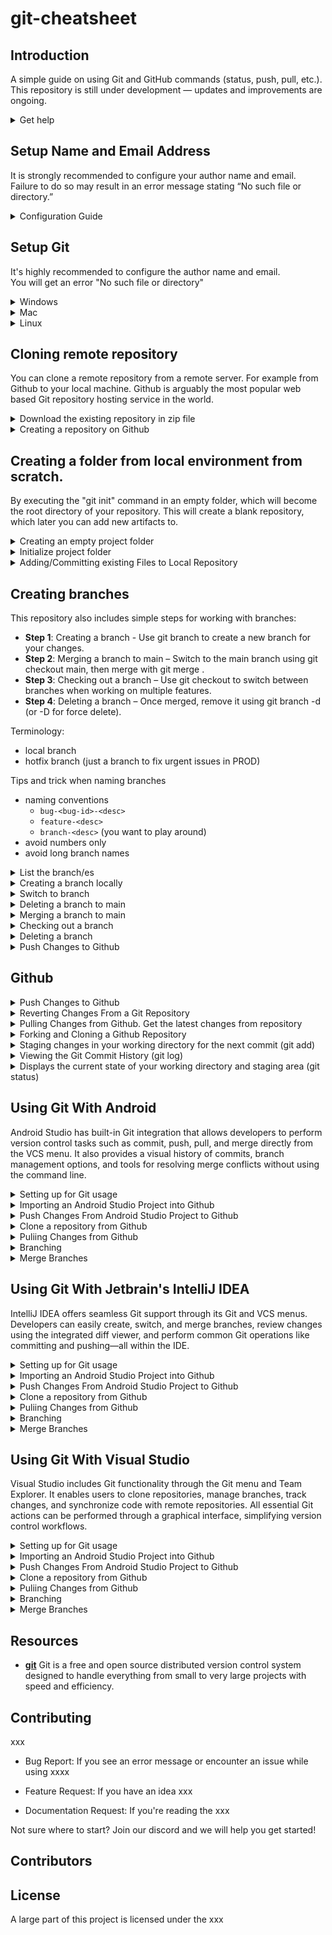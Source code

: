 # git-cheatsheet

## Introduction
A simple guide on using Git and GitHub commands (status, push, pull, etc.). This repository is still under development — updates and improvements are ongoing.
 
<details>
<summary>
  Get help
</summary> <br />
	
```bash
$ git help
```
</details>

## Setup Name and Email Address 

It is strongly recommended to configure your author name and email. Failure to do so may result in an error message stating “No such file or directory.”

<details>
<summary>
  Configuration Guide
</summary> <br />

```bash
# check if the git configuration file has been initialized 
$ git config --global --list

# initialize git configuration file
$ git config --global user.name "<your name>"
$ git config --global user.email "<your email>"

$ vi ~/.gitconfig
$ cat ~/.gitconfig
```
 
</details>

## Setup Git 

It's highly recommended to configure the author name and email.  
You will get an error "No such file or directory" 

<details>
<summary>
  Windows
</summary> <br />

```bash
#
$ cd ~
$ pwd

# set up our command prompt so that we can again can see written to set up our command using git 
$ curl -O https://raw/githubusercintent.com/git/git/master/contrib/completion/git-prompt.sh
 
# add a command to a particular file so everytime we start this git bash shell, the script that we downloaded is run. This command opens the batch file:
$ vi .bashrc
then press I, and start typing
then type the following:

. ~/git-prompt.sh
export GIT_PS1_SHOWDIRTYSTATE=1
export PS1='[\u@\h \W$(__git_ps1 " (%s)")]\$ '

press colon, then type x
press ENTER 

$ cat .bashrc
$ exit 

# Reopen git bash. It will show that it has been configured correctly if you see :
- user name
- host name
- current directory
- git branch name
- repo status indicator
- end in $
```

```bash
# set Path
Windows:
1.Find the Git installation path: This is typically C:/Program Files/Git/bin and C:/Program Files/Git/cmd. Verify this on your system.
2.Search for "environment variables": Open the Start menu, type "environment variables," and select "Edit the system environment variables."
3.Open Environment Variables: In the System Properties window, click the "Environment Variables..." button.
4.Edit Path variable:•Under "User variables" (for the current user) or "System variables" (for all users), find the variable named Path and select it.•Click "Edit...".
5.Add Git paths:
• Click "New" and add the path to your Git bin directory (e.g., C:/Program Files/Git/bin).
• Click "New" again and add the path to your Git cmd directory (e.g., C:/Program Files/Git/cmd). 
```

```bash
$ git --version
```

```bash
# gitignore

# Dotenv file
.env
broadcast/
lib/
```

</details>

<details>
<summary>
  Mac
</summary> <br />

```bash
# 
$ 
```
</details>

<details>
<summary>
  Linux
</summary> <br />

```bash
#  
$ cd ~
$ pwd

# download this file to configure the command prompt
$ curl -O https://raw.githubusercontent.com/git/git/master/contrib/completion/git-prompt.sh
$ vi .bashrc
then press I, and get to the bottom of the file
then type the following:

. ~/git-prompt.sh + press ENTER, type the following:
export GIT_PS1_SHOWDIRTYSTATE=1
export PS1='[\u@\h \W$(__git_ps1 " (%s)")]\$ '

press ENTER then ESC
type :x + press ENTER. This means it is saved.

$ cat .bashrc
$ exit
```
 
</details>

## Cloning remote repository 
You can clone a remote repository from a remote server. For example from Github to your local machine. Github is arguably the most popular web based Git repository hosting service in the world.

<details>
<summary>
Download the existing repository in zip file
</summary> <br />

```bash
# 
$ cd <main-directory-name>
<main-directory-name> $ ls

# copy the downloaded into this main-directory-name
<main-directory-name> $ cp <location of the zip file> 
<main-directory-name> $ ls -al
<main-directory-name> $ unzip <type the first 3 letters of the file and press TAB>
<main-directory-name> $ ls  (you will see sortedCollections)
<main-directory-name> $ ls -al
<main-directory-name> $ rm <type the first 3 letters of the file and press TAB>
<main-directory-name> $ ls -al (the zip file has been removed.)
<main-directory-name> $ clear

# rename sortedCollections
<main-directory-name> $ mv sortedCollections/ converted-git-repo
<main-directory-name> $ ls -al
<main-directory-name> $ cd converted-git-repo

# your are now in converted-git-repo directory
<converted-git-repo> $ ls -l
<converted-git-repo> $ cd src (optional)
<converted-git-repo> $ git init (creates an empty repository)
 
```
 
</details>




<details>
<summary>
Creating a repository on Github
</summary> <br />

- **Step 1**: Provide "Repository name" for example 'git-bootcamp'
- **Step 2**: Add Description (optional)
- **Step 3**: Select Public or Private
- **Step 4**: Initialize this repository with: tick "Add a README file"
- **Step 5**: add .gitignore (optional)
- **Step 6**: Add a license (optional)
- **Step 7**: click "Create repository" 
- **Step 8**: copy the remote repository URL
> [!see this]
> HTTPS or SSH : https://github.com/lpadlan/git-bootcamp.git.
 
</details>

## Creating a folder from local environment from scratch.

By executing the "git init" command in an empty folder, which will become the root directory of your repository. This will create a blank repository, which later you can add new artifacts to.

<details>
<summary>
Creating an empty project folder
</summary> <br />
     
##
```bash
$ pwd

# Create a Main Directory
$ mkdir <main-directory-name>
$ cd <main-directory-name>
<main-directory-name> $ ls
<main-directory-name> $ pwd

# Create a sub-directory (folder of the new project)
<main-directory-name> $ mkdir new-project-folder
<main-directory-name> $ cd new-project-folder
<new-project-folder> $ pwd
``` 
</details>

<details>
<summary>
Initialize project folder
</summary> <br />
     
##
1. Initialize through the command line:
```bash
$ pwd

# git initialize. This creates .git file and you will see master branch as default
# or you can simply execute : git init new-project-folder OR $ git init -b main [or master]

<new-project-folder> git init -b main
Initialized empty Git...........new-project-folder/.git

# list all hidden files
<new-project-folder (master #)> $ ls -al
<new-project-folder (master #)> $ cd .git
.git (GIT_DIR!) $ ls -l

# return to the sub-directory
.git (GIT_DIR!) $ cd ..
<new-project-folder (master #)> $ 
```

2. Initialize through IDE (Android Studio)
```bash
- click Version control > Share Project On > Github (no need to do git init) 
- connect Github account
- a screen "Share Project On Github" will pop-up > Click Share
- a screen "Add Files For Initial Commit" will pop-up > click Add with a commit message "Initial commit"
```
</details>

<details>
<summary>
Adding/Committing existing Files to Local Repository
</summary> 
     
##

```bash
# step 1. Go to the new-project-folder directory
$ cd <main-directory-name>
<main-directory-name> $ ls
new-project-folder
<main-directory-name> $ cd new-project-folder
<new-project-folder (master #)> $ ls

# step 2. Add the file. 
<new-project-folder (master #)> $ vi <new-file>. Then type the changes. Press ESC then colon (:)

<new-project-folder (master #)> $ ls
<new-project-folder (master #)> $ cat <new-file>
OR
add the codebase directly

# step 3. Check what files or folders we are going to push to github. You will see files ready for staging.
<new-project-folder (master #)> $ git status (always check if .env is included)
<new-project-folder (master +)> $ git diff (see the difference you have done)

# step 4. add files/folders locally
<new-project-folder (master #)> $ git add <new-file> OR <file/s> Or git add README.md
<new-project-folder (master +)> (see the + sign that it has been added)
<new-project-folder (master +)> $ git status (all greens are to be committed)
<new-project-folder (master +)> $ git diff (see the difference you have done)
OR
<new-project-folder (master #)> $ git add . (period means add all folders and files)
<new-project-folder (master +)> $ git status
<new-project-folder (master +)> $ git diff (see the difference you have done)

# step 5. remove added files/folders locally
git rm --cached <file
git reset <file)

# step 6. commit locally
<new-project-folder (master #)> $ git commit -m 'Initial commit"  OR
<new-project-folder (master #)> $ git commit -m "<message>"
<new-project-folder (master +)> $ git status
On branch <branch-name>
nothing to commit, working tree clean

<new-project-folder (master +)> $ git log

# step 7. Amend message of the last commit
<new-project-folder (master +)> $git log
<new-project-folder (master +)> $git commit --amend -m <message>

# step 4 and 6. combination
<new-project-folder (master #)> $ git commit -am "<message>"
<main-directory-name (master)> $ git status

NOTE: Apply Step 8a and 8b if you don't have remote repository yet.

```
```bash
# step 8a. Import a Git repository with the command line/Adding a local repository to Github
```
- [Creating a repository on Github](https://github.com/padlanau/readme/edit/main/READMEGit.md#:~:text=Creating%20a%20repository%20on%20Github)

```bash
# step 8b. copy and paste the remote URL from step 8a

<new-project-folder (master #)> $ git remote add origin <REMOTE_URL> 
<new-project-folder (master #)> $ git remote -v (you will see different places we can push our codes OR verifies the new remote URL)
origin https://github.com/lpadlan/git-bootcamp.git (fetch)
origin https://github.com/lpadlan/git-bootcamp.git (push)

<new-project-folder (master #)> $ git push -u origin main (this is the branch)

# if you see an error like below, change it to 'master':
 error: src refspec main does not match any
 error: failed to push some refs to 'https://github.com/padlanau/MyApplication2.git'

<new-project-folder (master #)> $ git push -u origin master

```
</details>



 

 

 
 
</details>

## Creating branches

This repository also includes simple steps for working with branches:
- **Step 1**: Creating a branch - Use git branch <branch-name> to create a new branch for your changes.
- **Step 2**: Merging a branch to main – Switch to the main branch using git checkout main, then merge with git merge <branch-name>.
- **Step 3**: Checking out a branch – Use git checkout <branch-name> to switch between branches when working on multiple features.
- **Step 4**: Deleting a branch – Once merged, remove it using git branch -d <branch-name> (or -D for force delete).

Terminology:
-  local branch
- hotfix branch (just a branch to fix urgent issues in PROD)

Tips and trick when naming branches
  
-  naming conventions 
     -  `bug-<bug-id>-<desc>`
     -  `feature-<desc>`
     -  `branch-<desc>` (you want to play around)
-  avoid numbers only
-  avoid long branch names


<details>
<summary>
 List the branch/es
</summary> <br />

```bash
# check current or all branches. The green one will be the current branch.
<main-directory-name (master)> $ git branch
OR
<main-directory-name (master)> $ git branch --list
<main-directory-name (master)> $ git status
```
</details>
 
<details>
<summary>
 Creating a branch locally
</summary> <br />

```bash

# create a new branch
<converted-git-repo (master)> $ git branch <new-feature-branch>
<converted-git-repo (master)> $ git branch OR git branch --list 
```
</details>

<details>
<summary>
Switch to branch
</summary> <br />

```bash

# switch to branch
<main-directory-name (master)> $ git checkout <new-feature-branch>
<main-directory-name (master)> $ git branch (this shows <new-feature-branch>)

# then add or modify files

<main-directory-name (master)> $ git add . OR git add <new files>
<main-directory-name (master)> $ git status 
<main-directory-name (master)> $ git commit -m "message"  (OR git commit -am "message") > you will see (HEAD -> b1)
<main-directory-name (master)> $ git branch -r  (check/list remote branch)
<main-directory-name (master)> $git push > then go and check the branch in the repository 
```

```bash
# switch to master branch
<new-feature-branch (master)> $ git checkout master  
<new-feature-branch (master)> $ git branch
```

</details>

<details>
<summary>
 Deleting a branch to main
</summary> <br />

```bash
<main-directory-name (master)> $ git branch --list
<main-directory-name (master)> $ git checkout main 
<main-directory-name (master)> $ git branch -d b1 (be sure you are in the main branch)
```
</details>

<details>
<summary>
 Merging a branch to main
</summary> <br />

```bash
#Scenario 1. Simple Merging
<main-directory-name (master)> $ git branch --list
<main-directory-name (master)> $ git checkout b1 
<main-directory-name (master)> $ git merge b2  (b2 will merge into b1. take note, you must be in b1 to do this)

#Scenario 2. merging b1 to main locally and into the repository
<main-directory-name (master)> $ git checkout main
<main-directory-name (master)> $ git merge b1
<main-directory-name (master)> $ ls (to see the files being added to the main)
<main-directory-name (master)> $ git status ("our branch is ahead of 'origin/main' by XXXX commint")
<main-directory-name (master)> $ git push (push to the remote server)

#Scenario 3. merging changes made from the branch to the master
<main-directory-name (master)> $ git merge <new-feature-branch>
<main-directory-name (master)> $ git log --oneline --decorate (shows the latest commit)

#Scenario 4. Handling conflicts. A file in local and repository has been updated with different changes

<main-directory-name (master)> $ git add . 
<main-directory-name (master)> $ git commit -am 'message'
<main-directory-name (master)> $ git push > you will see a message "Rejected"

# get the one from repository first
git pull > you will a message telling you have a conflict

	<<<<<<<<< HEAD
	This is a local change
	===============
	This is a remote change
	>>>>>>>> 4200olkrippv8956kk67m7890kjhhy455h

step 1. open the file and remove the following:

	<<<<<<<<< HEAD
	===============
	>>>>>>>> 4200olkrippv8956kk67m7890kjhhy455h

step 2. Save the file

git -am "resolved conflicts"
git push

```
</details>

<details>
<summary>
 Checking out a branch
</summary> <br />

```bash
<main-directory-name (master)> $ ls 
new-project-folder

<main-directory-name (master)> $ cd new-project-folder
<new-project-folder (master #)> $ git remote -v  (listed all remote references. If this is your first time, it won't show anything)
```
</details>


<details>
<summary>
 Deleting a branch
</summary> <br />

```bash
<main-directory-name (master)> $ ls 
new-project-folder

<main-directory-name (master)> $ cd new-project-folder
<new-project-folder (master #)> $ git remove -v  (listed all remote references. If this is your first time, it won't show anything)
```
```bash
# delete the branch. Take note on the directory where you created the branch
<converted-git-repo (master)> $ git branch -d <new-feature-branch>
<converted-git-repo (master)> $ git branch
<converted-git-repo (master)> $ git log --oneline --decorate
```

</details>

<details>
<summary>
  Push Changes to Github
</summary> <br />

```bash
<main-directory-name (master)> $ ls 
new-project-folder

<main-directory-name (master)> $ cd new-project-folder
<new-project-folder (master #)> $ git remote -v  (listed all remote references. If this is your first time, it won't show anything)
```
</details>

## Github 

<details>
<summary>
  Push Changes to Github
</summary> <br />

```bash
<main-directory-name (master)> $ ls 
new-project-folder

<main-directory-name (master)> $ cd new-project-folder
<new-project-folder (master #)> $ git remove -v  (listed all remote references. If this is your first time, it won't show anything)
```
```bash
# case 1. First time push.
<new-project-folder (master #)> $ ls

# push an existing repository from the command line. Remote establishes connection
<new-project-folder (master #)> $ git remote add origin https://github.com/lpadlan/xxx-xxxx.git
<new-project-folder (master #)> $ git branch -M main    --> converts master to main branch
<new-project-folder (master #)> $ git push -u origin main
<new-project-folder (master #)>> $ git remote
origin

<new-project-folder (master #)>(master)> $ git remote -v
origin https://github.com/lpadlan/xxx-xxxx.git (fetch)
origin https://github.com/lpadlan/xxx-xxxx.git (push)

OR
<new-project-folder (master #)> $ git remote add origin https://github.com/lpadlan/xxx-xxxx.git
<new-project-folder (master #)> $ git push -u origin master

# finally push it. This pushes from local to the remote repository
<new-project-folder (master #)> $ git push -u origin master

Username for 'https://github.com':
Password for 'https://lpadlan@github.com':

< pending : what if I change a source and push it, is this still same command. What about for branches,same? >
< change title: Push Changes to Github TO Push Changes to Github. First time 'master'

```

```bash
# case 2. Subsequent push + Add a new file
<new-project-folder (master #)> $ ls

<new-project-folder (master #)> $ git status
<new-project-folder (master #)> $ git add .
<new-project-folder (master #)> $ git status
<new-project-folder (master #)> $ git commit -m "message"  (OR git commit -am "message")
<new-project-folder (master #)> $ git push

```

</details>

<details>
<summary>
 Reverting Changes From a Git Repository
</summary> <br />


```bash
# For Modified files after executing "git add". Take note, the command "git status" hasn't been executed
modify a file
<main-directory-name (master)> $ git add <file/s>
<main-directory-name (master)> $ git status (here you will see get reset HEAD <file>)
<main-directory-name (master)> $ git reset HEAD <filename>
<main-directory-name (master)> $ git status
showing the following again:
- git add <file>  
- git checkout -- <filename>

<main-directory-name (master)> $ git checkout -- <filename>

# For newly added directory and file OR it hasn't been tracked 
add a file
<main-directory-name (master)> $ git add <file/s>
<main-directory-name (master)> $ git status  (you will see git rm --cached <file>..." to unstage)
<main-directory-name (master)> $ git rm --cached <filename>
<main-directory-name (master)> $ git status (this shows "Untracked files" )
<main-directory-name (master)> $ rm <filename>
<main-directory-name (master)> $ git status (this shows "Initial commit")
```
</details>

<details>
<summary>
  Pulling Changes from Github. Get the latest changes from repository
</summary> <br />

This means, someone has made changes from Github. It is different to your local. Good practice to 'git pull' before 'git push'

```bash
<main-directory-name (master)> $ ls 
new-project-folder

<main-directory-name (master)> $ cd new-project-folder
<new-project-folder (master)> $ git status
On branch main
Your branch is up to date with 'origin/main'

<new-project-folder (master)> $ git pull (get latest version of the files) 

<new-project-folder (master)> $ ls (check the newly added from github)
<new-project-folder (master)> $ cat <file that was added> 
<new-project-folder (master)> $ git log
```
 
</details>

<details>
<summary>
  Forking and Cloning a Github Repository
</summary> <br />

```bash
# Forking
click fork button

# Cloning
click Clone button
<main-directory-name (master)> $ git clone <URL>

<main-directory-name (master)> $ ls
<main-directory-name (master)> $ ls -al
<main-directory-name (master)> $ git branch -a
<main-directory-name (master)> $ git remote -v

``` 
</details>

<details>
<summary>
  Staging changes in your working directory for the next commit (git add)
</summary> <br />

```bash
# For Modified files
- git add <file> (every you execute this, you will see "git reset HEAD <file>" command to unstage when you execute git status) 
- git checkout -- <filename>

## For Modified files - option 2. Checkout (to discard or reverting)
<main-directory-name (master)> $ git status
<main-directory-name (master)> $ git checkout -- <filename>
<main-directory-name (master)> $ git status
```


</details>



<details>
<summary>
  Viewing the Git Commit History (git log)
</summary> <br />

```bash
 commit <hash> (HEAD -> main, origin -> main)

	HEAD -> main	---> local pointer
	origin -> main  ---> remote pointer, updated in the remote repository

# to see the commit details:
<new-project-folder (master #)> git log
<new-project-folder (master #)> git show <commit code or the hash>
```
```bash
# Showing the recent ones
<main-directory-name (master)> $ git log

# consolidated log history 
<main-directory-name (master)> $ git log --oneline

# get last three commits
<main-directory-name (master)> $ git log -n 3

# consolidated log history, last 3 commits 
<main-directory-name (master)> $ git log --oneline -n 3

# check log of a particular file
<main-directory-name (master)> $ git log <filename>

# shows HEAD and the latest commit
<main-directory-name (master)> $ git log --oneline --decorate
```

</details>

<details>
<summary>
  Displays the current state of your working directory and staging area (git status)
</summary> <br />

```bash
  > red   : files that needs to be added
  > green : files that were just added and to be committed

```
</details>

## Using Git With Android 
Android Studio has built-in Git integration that allows developers to perform version control tasks such as commit, push, pull, and merge directly from the VCS menu. It also provides a visual history of commits, branch management options, and tools for resolving merge conflicts without using the command line.

<details>
<summary>
  Setting up for Git usage
</summary> <br />

```bash
1. Settings > Git > Path to Git executable = C:\Program Files\Git\cmd\git.exe > click Test > Apply > OK
2. Settings > GitHub > Add account > GitHub > > Apply > OK
```
 
</details>

<details>
<summary>
  Importing an Android Studio Project into Github
</summary> <br />

```bash
docker run --network=internal --name k6 --rm -i grafana/k6 run - <test.js
```
 
</details>


<details>
<summary>
  Push Changes From Android Studio Project to Github
</summary> <br />

```bash
1. Add or Modify a File
2. click Commit 
2.  
```
 
</details>

<details>
<summary>
  Clone a repository from Github
</summary> <br />

```bash
docker run --network=internal --name k6 --rm -i grafana/k6 run - <test.js
```
 
</details>

<details>
<summary>
  Puliing Changes from Github
</summary> <br />

```bash
docker run --network=internal --name k6 --rm -i grafana/k6 run - <test.js
```
 
</details>

<details>
<summary>
   Branching
</summary> <br />

```bash
docker run --network=internal --name k6 --rm -i grafana/k6 run - <test.js
```
 
</details>

<details>
<summary>
  Merge Branches
</summary> <br />

```bash
docker run --network=internal --name k6 --rm -i grafana/k6 run - <test.js
```
 
</details>

## Using Git With Jetbrain's IntelliJ IDEA 
IntelliJ IDEA offers seamless Git support through its Git and VCS menus. Developers can easily create, switch, and merge branches, review changes using the integrated diff viewer, and perform common Git operations like committing and pushing—all within the IDE.
 
<details>
<summary>
  Setting up for Git usage
</summary> <br />

```bash
docker run --network=internal --name k6 --rm -i grafana/k6 run - <test.js
```
 
</details>

<details>
<summary>
  Importing an Android Studio Project into Github
</summary> <br />

```bash
docker run --network=internal --name k6 --rm -i grafana/k6 run - <test.js
```
 
</details>


<details>
<summary>
  Push Changes From Android Studio Project to Github
</summary> <br />

```bash
docker run --network=internal --name k6 --rm -i grafana/k6 run - <test.js
```
 
</details>

<details>
<summary>
  Clone a repository from Github
</summary> <br />

```bash
docker run --network=internal --name k6 --rm -i grafana/k6 run - <test.js
```
 
</details>

<details>
<summary>
  Puliing Changes from Github
</summary> <br />

```bash
docker run --network=internal --name k6 --rm -i grafana/k6 run - <test.js
```
 
</details>

<details>
<summary>
   Branching
</summary> <br />

```bash
docker run --network=internal --name k6 --rm -i grafana/k6 run - <test.js
```
 
</details>

<details>
<summary>
  Merge Branches
</summary> <br />

```bash
docker run --network=internal --name k6 --rm -i grafana/k6 run - <test.js
```
 
</details>

## Using Git With Visual Studio 
Visual Studio includes Git functionality through the Git menu and Team Explorer. It enables users to clone repositories, manage branches, track changes, and synchronize code with remote repositories. All essential Git actions can be performed through a graphical interface, simplifying version control workflows.


<details>
<summary>
  Setting up for Git usage
</summary> <br />

```bash
docker run --network=internal --name k6 --rm -i grafana/k6 run - <test.js
```
 
</details>

<details>
<summary>
  Importing an Android Studio Project into Github
</summary> <br />

```bash
docker run --network=internal --name k6 --rm -i grafana/k6 run - <test.js
```
 
</details>


<details>
<summary>
  Push Changes From Android Studio Project to Github
</summary> <br />

```bash
docker run --network=internal --name k6 --rm -i grafana/k6 run - <test.js
```
 
</details>

<details>
<summary>
  Clone a repository from Github
</summary> <br />

```bash
docker run --network=internal --name k6 --rm -i grafana/k6 run - <test.js
```
 
</details>

<details>
<summary>
  Puliing Changes from Github
</summary> <br />

```bash
docker run --network=internal --name k6 --rm -i grafana/k6 run - <test.js
```
 
</details>

<details>
<summary>
   Branching
</summary> <br />

```bash
docker run --network=internal --name k6 --rm -i grafana/k6 run - <test.js
```
 
</details>

<details>
<summary>
  Merge Branches
</summary> <br />

```bash
docker run --network=internal --name k6 --rm -i grafana/k6 run - <test.js
```
 
</details>

## Resources

- **[git](https://git-scm.com/)** Git is a free and open source distributed version control system designed to handle everything from small to very large projects with speed and efficiency.


<a name="contributing_anchor"></a>
## Contributing

xxx 

- Bug Report: If you see an error message or encounter an issue while using xxxx 

- Feature Request: If you have an idea xxx 

- Documentation Request: If you're reading the xxx 

Not sure where to start? Join our discord and we will help you get started!



## Contributors

 

## License

A large part of this project is licensed under the xxx 
